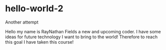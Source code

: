 # hello-world-2
Another attempt 

Hello my name is RayNathan Fields a new and upcoming coder. I have some ideas for future technology I want to bring to the world! Therefore to reach this goal I have taken this course!
